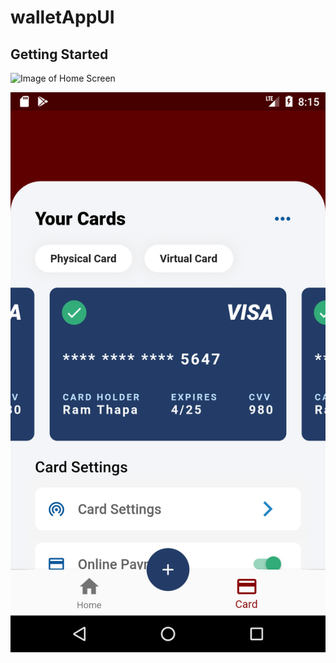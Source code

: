 # walletAppUI

## Getting Started

![Image of Home Screen](assets/home.png=100x20)

![Image of Card Screen](assets/card.png)
